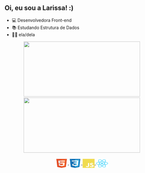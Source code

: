 ## Oi, eu sou a Larissa! :)

- 💻 Desenvolvedora Front-end
- :books: Estudando Estrutura de Dados
- 👩🏻 ela/dela

<div align="center">
  <a href="https://github.com/larissasiq">
  <img height="180em" width="380em" src="https://github-readme-stats.vercel.app/api?username=larissasiq&show_icons=true&theme=midnight-purple&include_all_commits=true&count_private=true"/>
  <img height="180em" width="380em" src="https://github-readme-stats.vercel.app/api/top-langs/?username=larissasiq&layout=compact&langs_count=7&theme=midnight-purple"/>
</div>
 <div align="center"><br>
  <img align="center" alt="HTML" height="30" width="40" src="https://raw.githubusercontent.com/devicons/devicon/master/icons/html5/html5-original.svg">
  <img align="center" alt="CSS" height="30" width="40" src="https://raw.githubusercontent.com/devicons/devicon/master/icons/css3/css3-original.svg">
  <img align="center" alt="JS" height="30" width="40" src="https://raw.githubusercontent.com/devicons/devicon/master/icons/javascript/javascript-plain.svg">
  <img align="center" alt="REACT" height="30" width="40" src="https://raw.githubusercontent.com/devicons/devicon/master/icons/react/react-original.svg">
</div><br>
